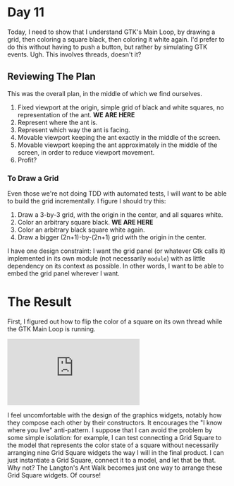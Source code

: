 # Day 11

Today, I need to show that I understand GTK's Main Loop, by drawing a grid, then coloring a square black, then coloring it white again. I'd prefer to do this without having to push a button, but rather by simulating GTK events. Ugh. This involves threads, doesn't it?

## Reviewing The Plan

This was the overall plan, in the middle of which we find ourselves.

1. Fixed viewport at the origin, simple grid of black and white squares, no representation of the ant. **WE ARE HERE**
1. Represent where the ant is.
1. Represent which way the ant is facing.
1. Movable viewport keeping the ant exactly in the middle of the screen.
1. Movable viewport keeping the ant approximately in the middle of the screen, in order to reduce viewport movement.
1. Profit?

### To Draw a Grid

Even those we're not doing TDD with automated tests, I will want to be able to build the grid incrementally. I figure I should try this:

1. Draw a 3-by-3 grid, with the origin in the center, and all squares white.
1. Color an arbitrary square black. **WE ARE HERE**
1. Color an arbitrary black square white again. 
1. Draw a bigger (2n+1)-by-(2n+1) grid with the origin in the center.

I have one design constraint: I want the grid panel (or whatever Gtk calls it) implemented in its own module (not necessarily `module`) with as little dependency on its context as possible. In other words, I want to be able to embed the grid panel wherever I want.

# The Result

First, I figured out how to flip the color of a square on its own thread while the GTK Main Loop is running.

<iframe src="https://www.youtube.com/embed/IyYna88Tnak" frameborder="0" allowfullscreen></iframe>

I feel uncomfortable with the design of the graphics widgets, notably how they compose each other by their constructors. It encourages the "I know where you live" anti-pattern. I suppose that I can avoid the problem by some simple isolation: for example, I can test connecting a Grid Square to the model that represents the color state of a square without necessarily arranging nine Grid Square widgets the way I will in the final product. I can just instantiate a Grid Square, connect it to a model, and let that be that. Why not? The Langton's Ant Walk becomes just one way to arrange these Grid Square widgets. Of course!

